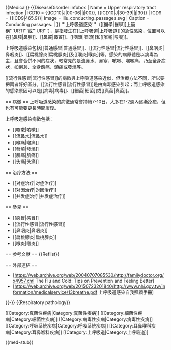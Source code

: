 {{Medical}}
{{DiseaseDisorder infobox |
 Name = Upper respiratory tract infection |
 ICD10 = {{ICD10|J|00-06||j|00}}, {{ICD10|J|30-39||j|30}} |
 ICD9 = {{ICD9|465.9}}|
 Image = Illu_conducting_passages.svg |
 Caption = Conducting passages. |
}}
'''上呼吸道感染'''（[[醫學|醫學]]上簡稱'''URTI'''或'''URI'''），是指發生在[[上呼吸道|上呼吸道]]的急性感染，位置可以在[[鼻腔|鼻腔]]、[[鼻竇|鼻竇]]、[[咽頭|咽頭]]和[[喉嚨|喉嚨]]。

上呼吸道感染包括[[普通感冒|普通感冒]]、[[流行性感冒|流行性感冒]]、[[鼻咽炎|鼻咽炎]]、[[扁桃腺炎|扁桃腺炎]]及[[喉炎|喉炎]]等。感染的病原體是以病毒為主，且會合併不同的症狀，較常見的是流鼻水、鼻塞、咳嗽、喉嚨痛，乃至全身症狀，如倦怠、全身酸痛、頭痛或發燒等。

[[流行性感冒|流行性感冒]]的病徵與上呼吸道感染近似，但治療方法不同，所以要把兩者好好區分。[[流行性感冒|流行性感冒]]是由病毒感染引起；而上呼吸道感染的感染原因可以是[[病毒|病毒]]、[[細菌|細菌]]或[[真菌|真菌]]。

== 病徵 ==
上呼吸道感染的病徵通常會持續7-10日，大多在1-2週內逐漸痊癒，但也有可能要更長時間康復。

上呼吸道感染病徵包括：

* [[咳嗽|咳嗽]]
* [[流鼻水|流鼻水]]
* [[喉痛|喉痛]]
* [[發燒|發燒]]
* [[肌痛|肌痛]]
* [[头痛|头痛]]

== 治疗方法 ==
* [[对症治疗|对症治疗]]
* [[对因治疗|对因治疗]]
* [[并发症治疗|并发症治疗]]

== 參見 ==
* [[感冒|感冒]]
* [[流行性感冒|流行性感冒]]
* [[鼻咽炎|鼻咽炎]]
* [[扁桃腺炎|扁桃腺炎]]
* [[喉炎|喉炎]]

== 参考文献 ==
{{Reflist}}

== 外部連結 ==
* [https://web.archive.org/web/20040707085530/http://familydoctor.org/x4957.xml The Flu and Cold: Tips on Prevention and Feeling Better]
* [https://web.archive.org/web/20150723201840/http://www.nhi.gov.tw/information/medicalservice/13breathe.pdf 上呼吸道感染自我照顧手冊]

{{-}}
{{Respiratory pathology}}

[[Category:真菌性疾病|Category:真菌性疾病]]
[[Category:細菌性疾病|Category:細菌性疾病]]
[[Category:病毒性疾病|Category:病毒性疾病]]
[[Category:呼吸系統疾病|Category:呼吸系統疾病]]
[[Category:耳鼻喉科疾病|Category:耳鼻喉科疾病]]
[[Category:上呼吸道|Category:上呼吸道]]

{{med-stub}}